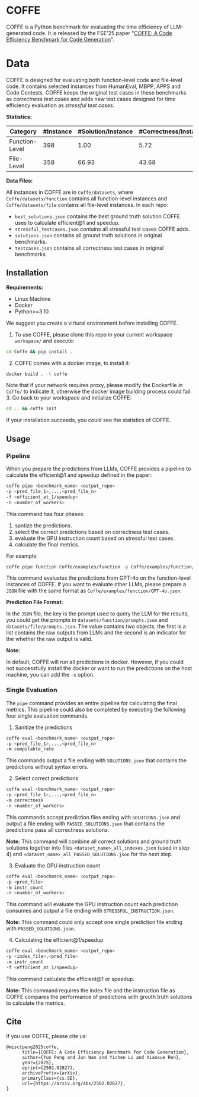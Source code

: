 # COFFE

COFFE is a Python benchmark for evaluating the time efficiency of LLM-generated code. It is released by the FSE'25 paper "[COFFE: A Code Efficiency Benchmark for Code Generation](https://arxiv.org/abs/2502.02827)".

# Data

COFFE is designed for evaluating both function-level code and file-level code. It contains selected instances from HumanEval, MBPP, APPS and Code Contests. COFFE keeps the original test cases in these benchmarks as *correctness test cases* and adds new test cases designed for time efficiency evaluation as *stressful test cases*.

**Statistics:**

|Category|#Instance|#Solution/Instance|#Correctness/Instance | #Stressful/Instance|
|----|----|----|----|----|
|Function-Level|398|1.00|5.72|4.99|
|File-Level|358|66.93|43.68|4.95|

**Data Files:**

All instances in COFFE are in `Coffe/datasets`, where `Coffe/datasets/function` contains all function-level instances and `Coffe/datasets/file` contains all file-level instances. In each repo:
- `best_solutions.json` contains the best ground truth solution COFFE uses to calculate efficient@1 and speedup.
- `stressful_testcases.json` contains all stressful test cases COFFE adds.
- `solutions.json` contains all ground truth solutions in original benchmarks.
- `testcases.json` contains all correctness test cases in original benchmarks.

## Installation

**Requirements:**
- Linux Machine
- Docker 
- Python>=3.10

We suggest you create a virtural environment before installing COFFE.

1. To use COFFE, please clone this repo in your current workspace `workspace/` and execute:
```bash
cd Coffe && pip install .
```
2. COFFE comes with a docker image, to install it:
```bash
docker build . -t coffe
```
Note that if your network requires proxy, please modify the Dockerfile in `Coffe/` to indicate it, otherwise the docker image building process could fail.
3. Go back to your workspace and initialize COFFE:
```bash
cd .. && coffe init
```
If your installation succeeds, you could see the statistics of COFFE. 

## Usage

### Pipeline

When you prepare the predictions from LLMs, COFFE provides a pipeline to calculate the efficient@1 and speedup defined in the paper:
```bash
coffe pipe <benchmark_name> <output_repo> 
-p <pred_file_1>,...,<pred_file_n> 
-f <efficient_at_1/speedup> 
-n <number_of_workers>
```
This command has four phases:
1. santize the predictions.
2. select the correct predictions based on correctness test cases.
3. evaluate the GPU instruction count based on stressful test cases.
4. calculate the final metrics.

For example:
```bash
coffe pipe function Coffe/examples/function -p Coffe/examples/function/GPT-4o.json -f efficient_at_1 -n 8
```
This command evaluates the predictions from GPT-4o on the function-level instances of COFFE. If you want to evaluate other LLMs, please prepare a `JSON` file with the same format as `Coffe/examples/function/GPT-4o.json`. 

**Prediction File Format:**

In the `JSON` file, the key is the prompt used to query the LLM for the results, you could get the prompts in `datasets/function/prompts.json` and `datasets/file/prompts.json`. The value contains two objects, the first is a list contains the raw outputs from LLMs and the second is an indicator for the whether the raw output is valid.

**Note:**

In default, COFFE will run all predictions in docker. However, if you could not successfully install the docker or want to run the predictions on the host machine, you can add the `-x` option.


### Single Evaluation

The `pipe` command provides an entire pipeline for calculating the final metrics. This pipeline could also be completed by executing the following four single evaluation commands.

1. Sanitize the predictions
```bash
coffe eval <benchmark_name> <output_repo> 
-p <pred_file_1>,...,<pred_file_n> 
-m compilable_rate
```
This commands output a file ending with `SOLUTIONS.json` that contains the predictions without syntax errors.

2. Select correct predictions
```bash
coffe eval <benchmark_name> <output_repo> 
-p <pred_file_1>,...,<pred_file_n> 
-m correctness
-n <number_of_workers>
```
This commands accept prediction files ending with `SOLUTIONS.json` and output a file ending with `PASSED_SOLUTIONS.json` that contains the predictions pass all correctness solutions.

**Note:**
This command will combine all correct solutions and ground truth solutions together into files `<dataset_name>_all_indexes.json` (used in step 4) and `<dataset_name>_all_PASSED_SOLUTIONS.json` for the next step.

3. Evaluate the GPU instruction count
```bash
coffe eval <benchmark_name> <output_repo> 
-p <pred_file>
-m instr_count
-n <number_of_workers>
```
This command will evaluate the GPU instruction count each prediction consumes and output a file ending with `STRESSFUL_INSTRUCTION.json`. 

**Note:**
This command could only accept one single prediction file ending with `PASSED_SOLUTIONS.json`.

4. Calculating the efficient@1/speedup
```bash
coffe eval <benchmark_name> <output_repo> 
-p <index_file>,<pred_file>
-m instr_count
-f <efficient_at_1/speedup>
```
This command calculate the efficient@1 or speedup.

**Note:**
This command requires the index file and the instruction file as COFFE compares the performance of predictions with grouth truth solutions to calculate the metrics.


## Cite
If you use COFFE, please cite us:
```
@misc{peng2025coffe,
      title={COFFE: A Code Efficiency Benchmark for Code Generation}, 
      author={Yun Peng and Jun Wan and Yichen Li and Xiaoxue Ren},
      year={2025},
      eprint={2502.02827},
      archivePrefix={arXiv},
      primaryClass={cs.SE},
      url={https://arxiv.org/abs/2502.02827}, 
}
```